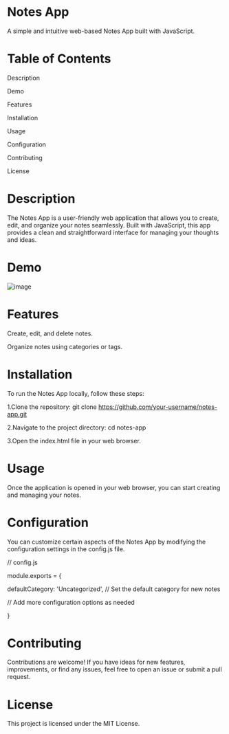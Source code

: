 # Notes App

A simple and intuitive web-based Notes App built with JavaScript.

# Table of Contents
Description

Demo

Features

Installation

Usage

Configuration

Contributing

License

# Description
The Notes App is a user-friendly web application that allows you to create, edit, and organize your notes seamlessly. Built with JavaScript, this app provides a clean and straightforward interface for managing your thoughts and ideas.

# Demo 
![image](https://github.com/RadinaAvramova/Notes-App/assets/99686592/f9d1dc7b-e526-4f0e-803e-8caaa0cbb250)

# Features
Create, edit, and delete notes.

Organize notes using categories or tags.

# Installation
To run the Notes App locally, follow these steps:

1.Clone the repository:
git clone https://github.com/your-username/notes-app.git

2.Navigate to the project directory:
cd notes-app

3.Open the index.html file in your web browser.

# Usage
Once the application is opened in your web browser, you can start creating and managing your notes.

# Configuration
You can customize certain aspects of the Notes App by modifying the configuration settings in the config.js file.

// config.js

module.exports = {

  defaultCategory: 'Uncategorized', // Set the default category for new notes
  
  // Add more configuration options as needed
  
}

# Contributing
Contributions are welcome! If you have ideas for new features, improvements, or find any issues, feel free to open an issue or submit a pull request.

# License
This project is licensed under the MIT License.










